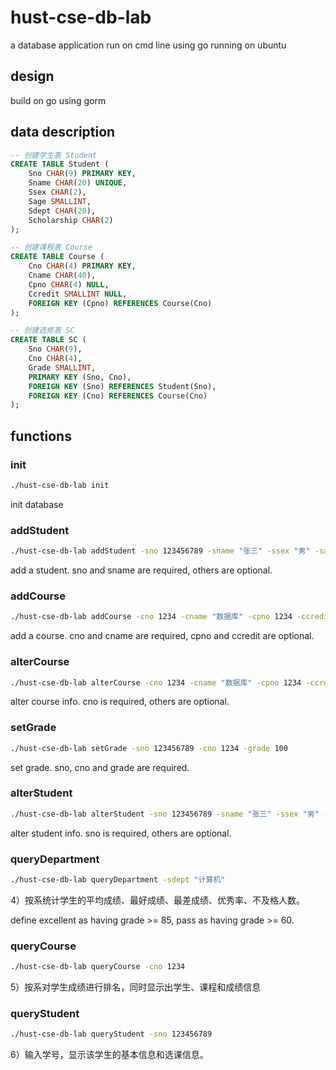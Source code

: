 # hust-cse-db-lab

a database application run on cmd line using go running on ubuntu

## design

build on go using gorm

## data description

```sql
-- 创建学生表 Student
CREATE TABLE Student (
    Sno CHAR(9) PRIMARY KEY,
    Sname CHAR(20) UNIQUE,
    Ssex CHAR(2),
    Sage SMALLINT,
    Sdept CHAR(20),
    Scholarship CHAR(2)
);

-- 创建课程表 Course
CREATE TABLE Course (
    Cno CHAR(4) PRIMARY KEY,
    Cname CHAR(40),
    Cpno CHAR(4) NULL,
    Ccredit SMALLINT NULL,
    FOREIGN KEY (Cpno) REFERENCES Course(Cno)
);

-- 创建选修表 SC
CREATE TABLE SC (
    Sno CHAR(9),
    Cno CHAR(4),
    Grade SMALLINT,
    PRIMARY KEY (Sno, Cno),
    FOREIGN KEY (Sno) REFERENCES Student(Sno),
    FOREIGN KEY (Cno) REFERENCES Course(Cno)
);
```

## functions

### init

```bash
./hust-cse-db-lab init
```
init database

### addStudent

```bash
./hust-cse-db-lab addStudent -sno 123456789 -sname "张三" -ssex "男" -sage 20 -sdept "计算机" -scholarship "是"
```
add a student. sno and sname are required, others are optional.

### addCourse

```bash
./hust-cse-db-lab addCourse -cno 1234 -cname "数据库" -cpno 1234 -ccredit 4
```
add a course. cno and cname are required, cpno and ccredit are optional.

### alterCourse

```bash
./hust-cse-db-lab alterCourse -cno 1234 -cname "数据库" -cpno 1234 -ccredit 4
```
alter course info. cno is required, others are optional.

### setGrade

```bash
./hust-cse-db-lab setGrade -sno 123456789 -cno 1234 -grade 100
```
set grade. sno, cno and grade are required.

### alterStudent

```bash
./hust-cse-db-lab alterStudent -sno 123456789 -sname "张三" -ssex "男" -sage 20 -sdept "计算机" -scholarship "是"
```
alter student info. sno is required, others are optional.


### queryDepartment

```bash
./hust-cse-db-lab queryDepartment -sdept "计算机"
```
4）按系统计学生的平均成绩、最好成绩、最差成绩、优秀率、不及格人数。

define excellent as having grade >= 85, pass as having grade >= 60.

### queryCourse

```bash
./hust-cse-db-lab queryCourse -cno 1234
```
5）按系对学生成绩进行排名，同时显示出学生、课程和成绩信息

### queryStudent

```bash
./hust-cse-db-lab queryStudent -sno 123456789
```
6）输入学号，显示该学生的基本信息和选课信息。